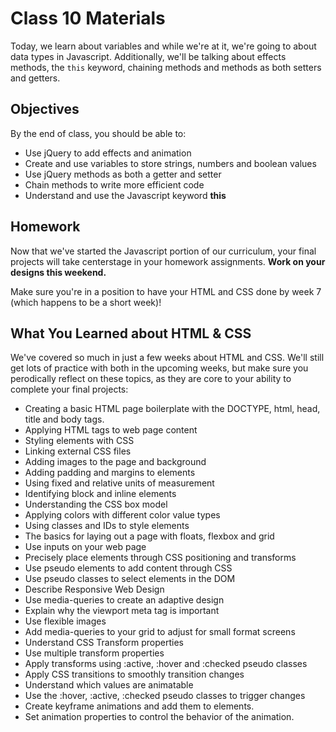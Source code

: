 
# Class 10 Materials

Today, we learn about variables and while we're at it, we're going to about data types in Javascript.  Additionally, we'll be talking about effects methods, the `this` keyword, chaining methods and methods as both setters and getters.

## Objectives

By the end of class, you should be able to:

<ul>
  <li>Use jQuery to add effects and animation</li>
  <li>Create and use variables to store strings, numbers and boolean values</li>
  <li>Use jQuery methods as both a getter and setter</li>
  <li>Chain methods to write more efficient code</li>
  <li>Understand and use the Javascript keyword
      <strong>this</strong>&nbsp;
  </li>
</ul>

## Homework

Now that we've started the Javascript portion of our curriculum, your final projects will take centerstage in your homework assignments.  **Work on your designs this weekend.**

Make sure you're in a position to have your HTML and CSS done by week 7 (which happens to be a short week)!


## What You Learned about HTML & CSS

We've covered so much in just a few weeks about HTML and CSS.  We'll still get lots of practice with both in the upcoming weeks, but make sure you perodically reflect on these topics, as they are core to your ability to complete your final projects:

<ul>
  <li>Creating a basic HTML page boilerplate with the DOCTYPE, html, head, title and body tags.</li>
  <li>Applying HTML tags to web page content</li>
  <li>Styling elements with CSS</li>
  <li>Linking external CSS files</li>
  <li>Adding images to the page and background</li>
  <li>Adding padding and margins to elements</li>
  <li>Using fixed and relative units of measurement</li>
  <li>Identifying block and inline elements</li>
  <li>Understanding the CSS box model</li>
  <li>Applying colors with different color value types</li>
  <li>Using classes and IDs to style elements</li>
  <li>The basics for laying out a page with floats, flexbox and grid</li>
  <li>Use inputs on your web page</li>
  <li>Precisely place elements through CSS positioning and transforms</li>
  <li>Use pseudo elements to add content through CSS</li>
  <li>Use pseudo classes to select elements in the DOM</li>
  <li>Describe Responsive Web Design</li>
  <li>Use media-queries to create an adaptive design</li>
  <li>Explain why the viewport meta tag is important</li>
  <li>Use flexible images</li>
  <li>Add media-queries to your grid to adjust for small format screens</li>
  <li>Understand CSS Transform properties</li>
  <li>Use multiple transform properties</li>
  <li>Apply transforms using :active, :hover and :checked pseudo classes</li>
  <li>Apply CSS transitions to smoothly transition changes</li>
  <li>Understand which values are animatable</li>
  <li>Use the :hover, :active, :checked pseudo classes to trigger changes</li>
  <li>Create keyframe animations and add them to elements.</li>
  <li>Set animation properties to control the behavior of the animation.</li>
</ul>
